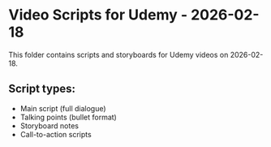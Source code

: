 # Video Scripts for Udemy - 2026-02-18

This folder contains scripts and storyboards for Udemy videos on 2026-02-18.

## Script types:
- Main script (full dialogue)
- Talking points (bullet format)
- Storyboard notes
- Call-to-action scripts
